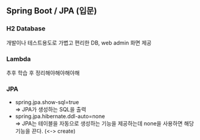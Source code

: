##  Spring Boot / JPA (입문)

### H2 Database
개발이나 테스트용도로 가볍고 편리한 DB, web admin 화면 제공

### Lambda
추후 학습 후 정리해야해야해야해

### JPA
- spring.jpa.show-sql=true<br>
 => JPA가 생성하는 SQL을 출력
- spring.jpa.hibernate.ddl-auto=none<br>
 => JPA는 테이블을 자동으로 생성하는 기능을 제공하는데 none을 사용하면 해당 기능을 끈다. (<-> create)
